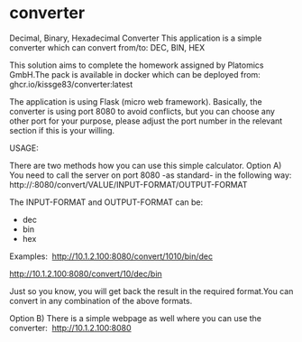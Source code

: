 # converter
Decimal, Binary, Hexadecimal Converter
This application is a simple converter which can convert from/to: DEC, BIN, HEX

This solution aims to complete the homework assigned by Platomics GmbH.The pack is available in docker which can be deployed from:
ghcr.io/kissge83/converter:latest

The application is using Flask (micro web framework).
Basically, the converter is using port 8080 to avoid conflicts, but you can choose any other port for your purpose, please adjust the port number in the relevant section if this is your willing.

USAGE:

There are two methods how you can use this simple calculator.
Option A)
You need to call the server on port 8080 -as standard- in the following way:
http://<IP>:8080/convert/VALUE/INPUT-FORMAT/OUTPUT-FORMAT

The INPUT-FORMAT and OUTPUT-FORMAT can be:
- dec
- bin
- hex

Examples: 
http://10.1.2.100:8080/convert/1010/bin/dec

http://10.1.2.100:8080/convert/10/dec/bin


Just so you know, you will get back the result in the required format.You can convert in any combination of the above formats.

Option B)
There is a simple webpage as well where you can use the converter: 
http://10.1.2.100:8080

